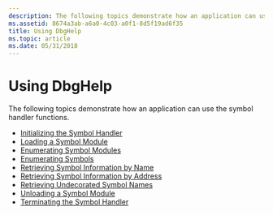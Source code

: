 ```yaml
---
description: The following topics demonstrate how an application can use the symbol handler functions.
ms.assetid: 8674a3ab-a6a0-4c03-a0f1-8d5f19ad6f35
title: Using DbgHelp
ms.topic: article
ms.date: 05/31/2018
---
```


# Using DbgHelp

The following topics demonstrate how an application can use the symbol handler functions.

-   [Initializing the Symbol Handler](initializing-the-symbol-handler.md)
-   [Loading a Symbol Module](loading-a-symbol-module.md)
-   [Enumerating Symbol Modules](enumerating-symbol-modules.md)
-   [Enumerating Symbols](enumerating-symbols.md)
-   [Retrieving Symbol Information by Name](retrieving-symbol-information-by-name.md)
-   [Retrieving Symbol Information by Address](retrieving-symbol-information-by-address.md)
-   [Retrieving Undecorated Symbol Names](retrieving-undecorated-symbol-names.md)
-   [Unloading a Symbol Module](unloading-a-symbol-module.md)
-   [Terminating the Symbol Handler](terminating-the-symbol-handler.md)

 

 



